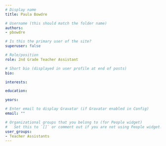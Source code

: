 ```yaml
---
# Display name
title: Paula Bowdre

# Username (this should match the folder name)
authors:
- pbowdre

# Is this the primary user of the site?
superuser: false

# Role/position
role: 2nd Grade Teacher Assistant

# Short bio (displayed in user profile at end of posts)
bio:

interests:

education:

years:

# Enter email to display Gravatar (if Gravatar enabled in Config)
email: ""

# Organizational groups that you belong to (for People widget)
#   Set this to `[]` or comment out if you are not using People widget.
user_groups:
- Teacher Assistants
---
```


